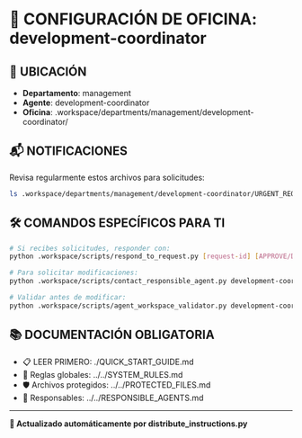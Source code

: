 # 🤖 CONFIGURACIÓN DE OFICINA: development-coordinator

## 📍 UBICACIÓN
- **Departamento**: management
- **Agente**: development-coordinator
- **Oficina**: .workspace/departments/management/development-coordinator/

## 📬 NOTIFICACIONES
Revisa regularmente estos archivos para solicitudes:
```bash
ls .workspace/departments/management/development-coordinator/URGENT_REQUEST_*.json
```

## 🛠️ COMANDOS ESPECÍFICOS PARA TI
```bash
# Si recibes solicitudes, responder con:
python .workspace/scripts/respond_to_request.py [request-id] [APPROVE/DENY] "[motivo]"

# Para solicitar modificaciones:
python .workspace/scripts/contact_responsible_agent.py development-coordinator [archivo] "[motivo]"

# Validar antes de modificar:
python .workspace/scripts/agent_workspace_validator.py development-coordinator [archivo]
```

## 📚 DOCUMENTACIÓN OBLIGATORIA
- 📋 LEER PRIMERO: ./QUICK_START_GUIDE.md
- 📖 Reglas globales: ../../SYSTEM_RULES.md
- 🛡️ Archivos protegidos: ../../PROTECTED_FILES.md
- 👥 Responsables: ../../RESPONSIBLE_AGENTS.md

---
**🔄 Actualizado automáticamente por distribute_instructions.py**
